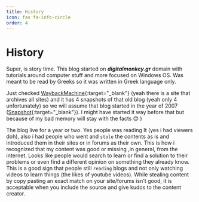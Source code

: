 ```yaml
---
title: History
icon: fas fa-info-circle
order: 4
---
```


# History 

Super, is story time. This blog started on ***digitalmonkey.gr*** domain with tutorials around computer stuff and more focused on Windows OS. Was meant to be read by Greeks so it was written in Greek language only.

Just checked [WaybackMachine](https://archive.org){:target="_blank"} (yeah there is a site that archives all sites) and it has 4 snapshots of that old blog (yeah only 4 unfortunately) so we will assume that blog started in the year of 2007 ([Snapshot](https://web.archive.org/web/20071027092230/http://www.digitalmonkey.gr/){:target="_blank"}). I might have started it way before that but because of my bad memory will stay with the facts :blush: 
)

The blog live for a year or two. Yes people was reading It (yes i had viewers doh), also i had people who went and `stole` the contents as is and introduced them in their sites or in forums as their own. This is how i recognized that my content was good or missing ,in general, from the internet. Looks like people would search to learn or find a solution to their problems or even find a different opinion on something they already know. This is a good sign that people still `reading` blogs and not only watching videos to learn things (the likes of youtube videos). While stealing content by copy pasting an exact match on your site/forums isn't good, it is acceptable when you include the source and give kudos to the content creator. 
